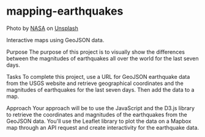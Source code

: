 # mapping-earthquakes

<span>Photo by <a href="https://unsplash.com/@nasa?utm_source=unsplash&amp;utm_medium=referral&amp;utm_content=creditCopyText">NASA</a> on <a href="https://unsplash.com/s/photos/earth-quakes?utm_source=unsplash&amp;utm_medium=referral&amp;utm_content=creditCopyText">Unsplash</a></span>

Interactive maps using GeoJSON data.

Purpose
The purpose of this project is to visually show the differences between the magnitudes of earthquakes all over the world for the last seven days.

Tasks
To complete this project, use a URL for GeoJSON earthquake data from the USGS website and retrieve geographical coordinates and the magnitudes of earthquakes for the last seven days. Then add the data to a map.

Approach
Your approach will be to use the JavaScript and the D3.js library to retrieve the coordinates and magnitudes of the earthquakes from the GeoJSON data. You'll use the Leaflet library to plot the data on a Mapbox map through an API request and create interactivity for the earthquake data.
